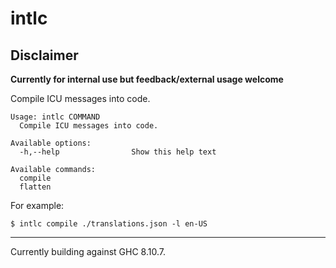 # intlc

## Disclaimer

**Currently for internal use but feedback/external usage welcome**


Compile ICU messages into code.

```
Usage: intlc COMMAND
  Compile ICU messages into code.

Available options:
  -h,--help                Show this help text

Available commands:
  compile
  flatten
```

For example:

```
$ intlc compile ./translations.json -l en-US
```

---

Currently building against GHC 8.10.7.
